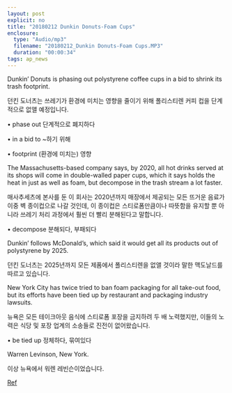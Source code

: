 ```yaml
---
layout: post
explicit: no
title: "20180212 Dunkin Donuts-Foam Cups"
enclosure:
  type: "Audio/mp3"
  filename: "20180212_Dunkin Donuts-Foam Cups.MP3"
  duration: "00:00:34"
tags: ap_news
---
```


Dunkin’ Donuts is phasing out polystyrene coffee cups in a bid to shrink its trash footprint.

던킨 도너츠는 쓰레기가 환경에 미치는 영향을 줄이기 위해 폴리스티렌 커피 컵을 단계적으로 없앨 예정입니다.

• phase out 단계적으로 폐지하다

• in a bid to ~하기 위해

• footprint (환경에 미치는) 영향







The Massachusetts-based company says, by 2020, all hot drinks served at its shops will come in double-walled paper cups, which it says holds the heat in just as well as foam, but decompose in the trash stream a lot faster.

매사추세츠에 본사를 둔 이 회사는 2020년까지 매장에서 제공되는 모든 뜨거운 음료가 이중 벽 종이컵으로 나갈 것인데, 이 종이컵은 스티로폼만큼이나 따뜻함을 유지할 뿐 아니라 쓰레기 처리 과정에서 훨씬 더 빨리 분해된다고 말합니다.

• decompose 분해되다, 부패되다







Dunkin’ follows McDonald’s, which said it would get all its products out of polystyrene by 2025.

던킨 도너츠는 2025년까지 모든 제품에서 폴리스티렌을 없앨 것이라 말한 맥도날드를 따르고 있습니다.







New York City has twice tried to ban foam packaging for all take-out food, but its efforts have been tied up by restaurant and packaging industry lawsuits.

뉴욕은 모든 테이크아웃 음식에 스티로폼 포장을 금지하려 두 배 노력했지만, 이들의 노력은 식당 및 포장 업계의 소송들로 진전이 없어왔습니다.

• be tied up 정체하다, 묶여있다







Warren Levinson, New York.

이상 뉴욕에서 워렌 레빈슨이었습니다.







[Ref](http://www.hackers.co.kr/?c=s_eng/eng_contents/I_others_APnews&iframe=&uid=5598)

